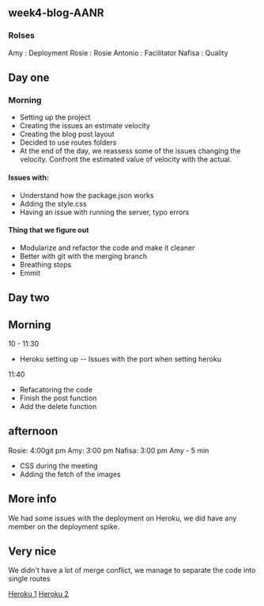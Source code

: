 ## week4-blog-AANR

### Rolses

Amy : Deployment
Rosie : Rosie
Antonio : Facilitator
Nafisa : Quality

## Day one

### Morning

- Setting up the project
- Creating the issues an estimate velocity
- Creating the blog post layout
- Decided to use routes folders
- At the end of the day, we reassess some of the issues changing the velocity. Confront the estimated value of velocity with the actual.

#### Issues with:

- Understand how the package.json works
- Adding the style.css
- Having an issue with running the server, typo errors

#### Thing that we figure out

- Modularize and refactor the code and make it cleaner
- Better with git with the merging branch
- Breathing stops
- Emmit

## Day two

## Morning

10 - 11:30

- Heroku setting up
  -- Issues with the port when setting heroku

11:40

- Refacatoring the code
- Finish the post function
- Add the delete function

## afternoon

Rosie: 4:00git pm
Amy: 3:00 pm
Nafisa: 3:00 pm
Amy - 5 min

- CSS during the meeting
- Adding the fetch of the images

## More info

We had some issues with the deployment on Heroku, we did have any member on the deployment spike.

## Very nice

We didn't have a lot of merge conflict, we manage to separate the code into single routes

[Heroku 1](https://devcenter.heroku.com/articles/getting-started-with-nodejs)
[Heroku 2](https://www.heroku.com/nodejs)
